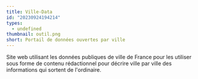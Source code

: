 ```yaml
---
title: Ville-Data
id: "20230924194214"
types:
  - undefined
thumbnail: outil.png
short: Portail de données ouvertes par ville
---
```


Site web utilisant les données publiques de ville de France pour les utiliser sous forme de contenu rédactionnel pour décrire ville par ville des informations qui sortent de l'ordinaire.